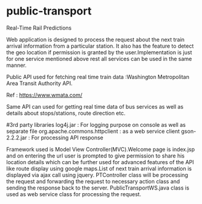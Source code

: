 # public-transport
Real-Time Rail Predictions

Web application is designed to process the request about the next train arrival information from a particular station.
It also has the feature to detect the geo location if permission is granted by the user.Implementation is just for 
 one service mentioned above rest all services can be used in the same manner.

Public API used for fetching real time train data :Washington Metropolitan Area Transit Authority API.

Ref : https://www.wmata.com/

Same API can used for getting real time data of bus services as well as details about stops/stations, route direction  etc.

#3rd party libraries
  log4j.jar :  For logging purpose on console as well as separate file
  org.apache.commons.httpclient : as a web service client 
  gson-2.2.2.jar : For processing API response
  
Framework used is Model View Controller(MVC).Welcome page is index.jsp and on entering the url user is 
  prompted to give permission to share his location details which can be further used for advanced features of the API
  like route display using google maps.List of next train arrival information is displayed via ajax call using jquery. 
PTController class will be processing the request and forwarding the request to necessary action class and sending the 
   response back to the server.
PublicTransportWS.java class is used as web service class for processing the request.

